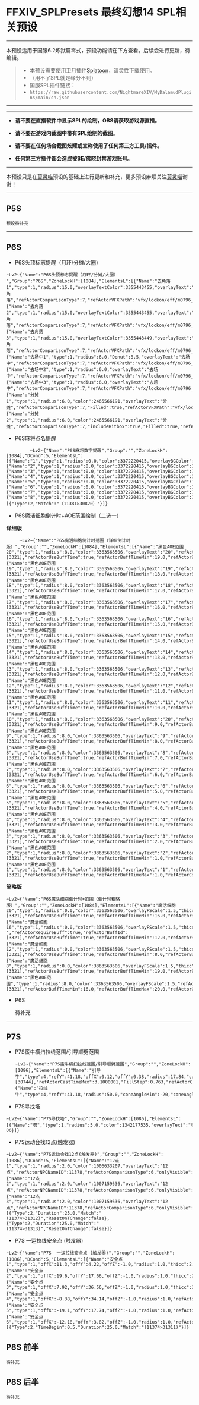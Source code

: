 # FFXIV_SPLPresets 最终幻想14 SPL相关预设

------

本预设适用于国服6.2炼狱篇零式，预设功能请在下方查看。后续会进行更新，待编辑。

> * 本预设需要使用卫月插件[Splatoon][1]，请灵性下载使用。
> * （用不了SPL就是缘分不到）
> *  国服SPL插件链接：
> *  `https://raw.githubusercontent.com/NightmareXIV/MyDalamudPlugins/main/cn.json`

------

------
 - **请不要在直播软件中显示SPL的绘制，OBS请获取游戏源直播。**

   
 

 - **请不要在游戏内截图中带有SPL绘制的截图**。

   

 - **请不要在任何场合截图炫耀或宣称使用了任何第三方工具/插件。**

   

 - **任何第三方插件都会造成被SE/佛晓封禁游戏账号。**

------
本预设只是在[莫灵喵][1]预设的基础上进行更新和补充，更多预设麻烦关注[莫灵喵][1]谢谢！


----------


## **P5S**

  

    预设待补充


----------


## **P6S**

 

 - P6S头顶标志提醒（月环/分摊/大圈）

```
~Lv2~{"Name":"P6S头顶标志提醒（月环/分摊/大圈） ","Group":"P6S","ZoneLockH":[1084],"ElementsL":[{"Name":"去角落1","type":1,"radius":15.0,"overlayTextColor":3355443455,"overlayText":"去角落","refActorComparisonType":7,"refActorVFXPath":"vfx/lockon/eff/m0796_trg_AE_0a1.avfx","refActorVFXMax":10000},{"Name":"去角落2","type":1,"radius":15.0,"overlayTextColor":3355443455,"overlayText":"去角落","refActorComparisonType":7,"refActorVFXPath":"vfx/lockon/eff/m0796_trg_donutA_0a1.avfx","refActorVFXMax":10000},{"Name":"去角落3","type":1,"radius":15.0,"overlayTextColor":3355443449,"overlayText":"去角落","refActorComparisonType":7,"refActorVFXPath":"vfx/lockon/eff/m0796_trg_shartA_0a1.avfx","refActorVFXMax":10000},{"Name":"去场中1","type":1,"radius":6.0,"Donut":8.5,"overlayText":"去场中","refActorComparisonType":7,"refActorVFXPath":"vfx/lockon/eff/m0796_trg_shar_0a1.avfx","refActorVFXMax":10000},{"Name":"去场中2","type":1,"radius":6.0,"overlayText":"去场中","refActorComparisonType":7,"refActorVFXPath":"vfx/lockon/eff/m0796_trg_AEtd_0a1.avfx","refActorVFXMax":10000},{"Name":"去场中3","type":1,"radius":6.0,"overlayText":"去场中","refActorComparisonType":7,"refActorVFXPath":"vfx/lockon/eff/m0796_trg_donu_0a1.avfx","refActorVFXMax":10000},{"Name":"分摊1","type":1,"radius":6.0,"color":2465566191,"overlayText":"分摊","refActorComparisonType":7,"Filled":true,"refActorVFXPath":"vfx/lockon/eff/m0796_trg_shar_0a1.avfx","refActorVFXMax":10000},{"Name":"分摊2","type":1,"radius":6.0,"color":2465566191,"overlayText":"分摊","refActorComparisonType":7,"includeHitbox":true,"Filled":true,"refActorVFXPath":"vfx/lockon/eff/m0796_trg_AEts_0a1.avfx","refActorVFXMax":10000}]}  
```


 - P6S麻将点名提醒
```
         ~Lv2~{"Name":"P6S麻将数字提醒","Group":"","ZoneLockH":[1084],"DCond":5,"ElementsL":  [{"Name":"1","type":1,"radius":0.0,"color":3372220415,"overlayBGColor":1895628028,"overlayTextColor":3355443452,"overlayFScale":1.72,"thicc":0.1,"overlayText":"1","refActorComparisonType":7,"includeOwnHitbox":true,"Filled":true,"refActorVFXPath":"vfx/lockon/eff/m0361trg_a1t.avfx","refActorVFXMax":26000},{"Name":"2","type":1,"radius":0.0,"color":3372220415,"overlayBGColor":1895628028,"overlayTextColor":3355443452,"overlayFScale":1.72,"thicc":0.1,"overlayText":"2","refActorComparisonType":7,"includeOwnHitbox":true,"Filled":true,"refActorVFXPath":"vfx/lockon/eff/m0361trg_a2t.avfx","refActorVFXMax":26000},{"Name":"3","type":1,"radius":0.0,"color":3372220415,"overlayBGColor":1895628028,"overlayTextColor":3355443452,"overlayFScale":1.72,"thicc":0.1,"overlayText":"3","refActorComparisonType":7,"includeOwnHitbox":true,"Filled":true,"refActorVFXPath":"vfx/lockon/eff/m0361trg_a3t.avfx","refActorVFXMax":26000},{"Name":"4","type":1,"radius":0.0,"color":3372220415,"overlayBGColor":1895628028,"overlayTextColor":3355443452,"overlayFScale":1.72,"thicc":0.1,"overlayText":"4","refActorComparisonType":7,"includeOwnHitbox":true,"Filled":true,"refActorVFXPath":"vfx/lockon/eff/m0361trg_a4t.avfx","refActorVFXMax":26000},{"Name":"5","type":1,"radius":0.0,"color":3372220415,"overlayBGColor":1895628028,"overlayTextColor":3355443452,"overlayFScale":1.72,"thicc":0.1,"overlayText":"5","refActorComparisonType":7,"includeOwnHitbox":true,"Filled":true,"refActorVFXPath":"vfx/lockon/eff/m0361trg_a5t.avfx","refActorVFXMax":26000},{"Name":"6","type":1,"radius":0.0,"color":3372220415,"overlayBGColor":1895628028,"overlayTextColor":3355443452,"overlayFScale":1.72,"thicc":0.1,"overlayText":"6","refActorComparisonType":7,"includeOwnHitbox":true,"Filled":true,"refActorVFXPath":"vfx/lockon/eff/m0361trg_a6t.avfx","refActorVFXMax":26000},{"Name":"7","type":1,"radius":0.0,"color":3372220415,"overlayBGColor":1895628028,"overlayTextColor":3355443452,"overlayFScale":1.72,"thicc":0.1,"overlayText":"7","refActorComparisonType":7,"includeOwnHitbox":true,"Filled":true,"refActorVFXPath":"vfx/lockon/eff/m0361trg_a7t.avfx","refActorVFXMax":26000},{"Name":"8","type":1,"radius":0.0,"color":3372220415,"overlayBGColor":1895628028,"overlayTextColor":3355443452,"overlayFScale":1.72,"thicc":0.1,"overlayText":"8","refActorComparisonType":7,"includeOwnHitbox":true,"Filled":true,"refActorVFXPath":"vfx/lockon/eff/m0361trg_a8t.avfx","refActorVFXMax":26000}],"UseTriggers":true,"Triggers":[{"Type":2,"Match":"（11381>30820）"}]} 
```
 

 - P6S魔活细胞倒计时+AOE范围绘制（二选一）
 
  **详细版**
 
    
    
         ~Lv2~{"Name":"P6S魔活细胞倒计时范围（详细倒计时版）","Group":"","ZoneLockH":[1084],"ElementsL":[{"Name":"黑色AOE范围20","type":1,"radius":8.0,"color":3363563506,"overlayText":"20","refActorRequireBuff":true,"refActorBuffId":[3321],"refActorUseBuffTime":true,"refActorBuffTimeMin":19.0,"refActorBuffTimeMax":20.0,"refActorComparisonType":3,"includeRotation":true},{"Name":"黑色AOE范围19","type":1,"radius":8.0,"color":3363563506,"overlayText":"19","refActorRequireBuff":true,"refActorBuffId":[3321],"refActorUseBuffTime":true,"refActorBuffTimeMin":18.0,"refActorBuffTimeMax":19.0,"refActorComparisonType":1,"includeRotation":true},{"Name":"黑色AOE范围18","type":1,"radius":8.0,"color":3363563506,"overlayText":"18","refActorRequireBuff":true,"refActorBuffId":[3321],"refActorUseBuffTime":true,"refActorBuffTimeMin":17.0,"refActorBuffTimeMax":18.0,"refActorComparisonType":1,"includeRotation":true},{"Name":"黑色AOE范围17","type":1,"radius":8.0,"color":3363563506,"overlayText":"17","refActorRequireBuff":true,"refActorBuffId":[3321],"refActorUseBuffTime":true,"refActorBuffTimeMin":16.0,"refActorBuffTimeMax":17.0,"refActorComparisonType":1,"includeRotation":true},{"Name":"黑色AOE范围16","type":1,"radius":8.0,"color":3363563506,"overlayText":"16","refActorRequireBuff":true,"refActorBuffId":[3321],"refActorUseBuffTime":true,"refActorBuffTimeMin":15.0,"refActorBuffTimeMax":16.0,"refActorComparisonType":3,"includeRotation":true},{"Name":"黑色AOE范围15","type":1,"radius":8.0,"color":3363563506,"overlayText":"15","refActorRequireBuff":true,"refActorBuffId":[3321],"refActorUseBuffTime":true,"refActorBuffTimeMin":14.0,"refActorBuffTimeMax":15.0,"refActorComparisonType":3,"includeRotation":true},{"Name":"黑色AOE范围14","type":1,"radius":8.0,"color":3363563506,"overlayText":"14","refActorRequireBuff":true,"refActorBuffId":[3321],"refActorUseBuffTime":true,"refActorBuffTimeMin":13.0,"refActorBuffTimeMax":14.0,"refActorComparisonType":3,"includeRotation":true},{"Name":"黑色AOE范围13","type":1,"radius":8.0,"color":3363563506,"overlayText":"13","refActorRequireBuff":true,"refActorBuffId":[3321],"refActorUseBuffTime":true,"refActorBuffTimeMin":12.0,"refActorBuffTimeMax":13.0,"refActorComparisonType":3,"includeRotation":true},{"Name":"黑色AOE范围12","type":1,"radius":8.0,"color":3363563506,"overlayText":"12","refActorRequireBuff":true,"refActorBuffId":[3321],"refActorUseBuffTime":true,"refActorBuffTimeMin":11.0,"refActorBuffTimeMax":12.0,"refActorComparisonType":3,"includeRotation":true},{"Name":"黑色AOE范围11","type":1,"radius":8.0,"color":3363563506,"overlayText":"11","refActorRequireBuff":true,"refActorBuffId":[3321],"refActorUseBuffTime":true,"refActorBuffTimeMin":10.0,"refActorBuffTimeMax":11.0,"refActorComparisonType":3,"includeRotation":true},{"Name":"黑色AOE范围10","type":1,"radius":8.0,"color":3363563506,"overlayText":"20","refActorRequireBuff":true,"refActorBuffId":[3321],"refActorUseBuffTime":true,"refActorBuffTimeMin":9.0,"refActorBuffTimeMax":10.0,"refActorComparisonType":3,"includeRotation":true},{"Name":"黑色AOE范围9","type":1,"radius":8.0,"color":3363563506,"overlayText":"9","refActorRequireBuff":true,"refActorBuffId":[3321],"refActorUseBuffTime":true,"refActorBuffTimeMin":8.0,"refActorBuffTimeMax":9.0,"refActorComparisonType":3,"includeRotation":true},{"Name":"黑色AOE范围8","type":1,"radius":8.0,"color":3363563506,"overlayText":"8","refActorRequireBuff":true,"refActorBuffId":[3321],"refActorUseBuffTime":true,"refActorBuffTimeMin":7.0,"refActorBuffTimeMax":8.0,"refActorComparisonType":3,"includeRotation":true},{"Name":"黑色AOE范围7","type":1,"radius":8.0,"color":3363563506,"overlayText":"7","refActorRequireBuff":true,"refActorBuffId":[3321],"refActorUseBuffTime":true,"refActorBuffTimeMin":6.0,"refActorBuffTimeMax":7.0,"refActorComparisonType":3,"includeRotation":true},{"Name":"黑色AOE范围6","type":1,"radius":8.0,"color":3363563506,"overlayText":"6","refActorRequireBuff":true,"refActorBuffId":[3321],"refActorUseBuffTime":true,"refActorBuffTimeMin":5.0,"refActorBuffTimeMax":6.0,"refActorComparisonType":3,"includeRotation":true},{"Name":"黑色AOE范围5","type":1,"radius":8.0,"color":3363563506,"overlayText":"5","refActorRequireBuff":true,"refActorBuffId":[3321],"refActorUseBuffTime":true,"refActorBuffTimeMin":4.0,"refActorBuffTimeMax":5.0,"refActorComparisonType":3,"includeRotation":true},{"Name":"黑色AOE范围4","type":1,"radius":8.0,"color":3363563506,"overlayText":"4","refActorRequireBuff":true,"refActorBuffId":[3321],"refActorUseBuffTime":true,"refActorBuffTimeMin":3.0,"refActorBuffTimeMax":4.0,"refActorComparisonType":3,"includeRotation":true},{"Name":"黑色AOE范围3","type":1,"radius":8.0,"color":3363563506,"overlayText":"3","refActorRequireBuff":true,"refActorBuffId":[3321],"refActorUseBuffTime":true,"refActorBuffTimeMin":2.0,"refActorBuffTimeMax":3.0,"refActorComparisonType":3,"includeRotation":true},{"Name":"黑色AOE范围2","type":1,"radius":8.0,"color":3363563506,"overlayText":"2","refActorRequireBuff":true,"refActorBuffId":[3321],"refActorUseBuffTime":true,"refActorBuffTimeMin":1.0,"refActorBuffTimeMax":2.0,"refActorComparisonType":3,"includeRotation":true},{"Name":"黑色AOE范围1","type":1,"radius":8.0,"color":3363563506,"overlayText":"1","refActorRequireBuff":true,"refActorBuffId":[3321],"refActorUseBuffTime":true,"refActorBuffTimeMax":1.0,"refActorComparisonType":3,"includeRotation":true}]}
    
     
     
**简略版**
   ```
   ~Lv2~{"Name":"P6S魔活细胞倒计时+范围（倒计时粗略版）","Group":"","ZoneLockH":[1084],"ElementsL":[{"Name":"魔活细胞20","type":1,"radius":0.0,"color":3363563506,"overlayFScale":1.5,"thicc":0.0,"overlayText":"20","refActorRequireBuff":true,"refActorBuffId":[3321],"refActorUseBuffTime":true,"refActorBuffTimeMin":16.0,"refActorBuffTimeMax":20.0,"refActorComparisonType":3,"includeRotation":true},{"Name":"魔活细胞16","type":1,"radius":0.0,"color":3363563506,"overlayFScale":1.5,"thicc":0.0,"overlayText":"16 ","refActorRequireBuff":true,"refActorBuffId":[3321],"refActorUseBuffTime":true,"refActorBuffTimeMin":12.0,"refActorBuffTimeMax":16.0,"refActorComparisonType":3,"includeRotation":true},{"Name":"魔活细胞12","type":1,"radius":0.0,"color":3363563506,"overlayFScale":1.5,"thicc":0.0,"overlayText":"12","refActorRequireBuff":true,"refActorBuffId":[3321],"refActorUseBuffTime":true,"refActorBuffTimeMin":8.0,"refActorBuffTimeMax":12.0,"refActorComparisonType":3,"includeRotation":true},{"Name":"魔活细胞8","type":1,"radius":0.0,"color":3363563506,"overlayFScale":1.5,"thicc":0.0,"overlayText":"8","refActorRequireBuff":true,"refActorBuffId":[3321],"refActorUseBuffTime":true,"refActorBuffTimeMin":19.0,"refActorBuffTimeMax":20.0,"refActorComparisonType":3,"includeRotation":true},{"Name":"黑色AOE范围","type":1,"radius":8.0,"color":3363563506,"overlayFScale":1.5,"refActorRequireBuff":true,"refActorBuffId":[3321],"refActorBuffTimeMin":16.0,"refActorBuffTimeMax":20.0,"refActorComparisonType":3,"includeRotation":true}]} 
   ```

 - P6S

    待补充
    
    


----------


## **P7S**

 - P7S蛮牛横扫拉线范围/引导顺劈范围
   ```
   ~Lv2~{"Name":"P7S蛮牛横扫拉线范围/引导顺劈范围","Group":"","ZoneLockH":[1086],"ElementsL":[{"Name":"引导牛","type":4,"refY":41.18,"offX":0.12,"offY":0.38,"radius":17.84,"coneAngleMin":-46,"coneAngleMax":48,"color":3369457109,"thicc":0.0,"refActorNPCID":11380,"refActorRequireCast":true,"refActorCastId":[30744],"refActorCastTimeMax":3.1000001,"FillStep":0.763,"refActorComparisonType":4,"includeRotation":true,"onlyVisible":true,"LineAddPlayerHitboxLengthXA":true,"LineAddPlayerHitboxLengthYA":true,"LineAddPlayerHitboxLengthZA":true,"Filled":true},{"Name":"拉线牛","type":4,"refY":41.18,"radius":50.0,"coneAngleMin":-20,"coneAngleMax":20,"color":3355443436,"refActorNPCID":11380,"FillStep":50.0,"refActorComparisonType":4,"includeRotation":true,"onlyVisible":true,"LineAddPlayerHitboxLengthXA":true,"LineAddPlayerHitboxLengthYA":true,"LineAddPlayerHitboxLengthZA":true,"Filled":true,"DistanceSourceX":116.65025,"DistanceSourceY":90.95252,"DistanceSourceZ":0.0099983215}],"Phase":1} 
   ```


 - P7S寻找塔
 ```
 ~Lv2~{"Name":"P7S寻找塔","Group":"","ZoneLockH":[1086],"ElementsL":[{"Name":"塔","type":1,"radius":5.0,"color":1342177535,"overlayText":"塔","refActorNPCID":2013075,"refActorRequireAllBuffs":true,"refActorRequireBuffsInvert":true,"refActorComparisonType":4,"tether":true,"Filled":true,"LimitDistanceInvert":true,"DistanceSourceX":105.63135,"DistanceSourceY":85.99965,"DistanceSourceZ":-1.9073486E-06}]}
 ```

 - P7S运动会找12点(触发器)

  ```
  ~Lv2~{"Name":"P7S运动会找12点(触发器)","Group":"","ZoneLockH":[1086],"DCond":5,"ElementsL":[{"Name":"12点1","type":1,"radius":2.0,"color":1006633207,"overlayText":"12点","refActorNPCNameID":11378,"refActorComparisonType":6,"onlyVisible":true,"tether":true,"Filled":true,"LimitDistance":true,"DistanceSourceX":99.996,"DistanceSourceY":116.3884,"DistanceSourceZ":0.010002136,"DistanceMax":2.0},{"Name":"12点2","type":1,"radius":2.0,"color":1007159536,"overlayText":"12点","refActorNPCNameID":11378,"refActorComparisonType":6,"onlyVisible":true,"tether":true,"Filled":true,"LimitDistance":true,"DistanceSourceX":114.29969,"DistanceSourceY":91.99989,"DistanceSourceZ":0.010000229,"DistanceMax":2.0},{"Name":"12点3","type":1,"radius":2.0,"color":1007159536,"overlayText":"12点","refActorNPCNameID":11378,"refActorComparisonType":6,"onlyVisible":true,"tether":true,"Filled":true,"LimitDistance":true,"DistanceSourceX":85.7224,"DistanceSourceY":91.65758,"DistanceSourceZ":0.010002136,"DistanceMax":2.0}],"UseTriggers":true,"Triggers":[{"Type":2,"Duration":25.0,"Match":"(11374>31312)","ResetOnTChange":false},{"Type":2,"Duration":25.0,"Match":"(11374>31313)","ResetOnTChange":false}]} 
  ```
 

 - P7S  一运拉线安全点 (触发器)
 ```
 ~Lv2~{"Name":"P7S  一运拉线安全点 (触发器)","Group":"","ZoneLockH":[1086],"DCond":5,"ElementsL":[{"Name":"安全点1","type":1,"offX":11.3,"offY":4.22,"offZ":-1.0,"radius":1.0,"thicc":2.5,"refActorNPCID":11374,"refActorComparisonType":4,"includeRotation":true,"onlyVisible":true,"Filled":true},{"Name":"安全点2","type":1,"offX":19.6,"offY":17.66,"offZ":-1.0,"radius":1.0,"thicc":2.5,"refActorNPCID":11374,"refActorComparisonType":4,"includeRotation":true,"onlyVisible":true,"Filled":true},{"Name":"安全点3","type":1,"offX":7.92,"offY":36.56,"offZ":-1.0,"radius":1.0,"thicc":2.5,"refActorNPCID":11374,"refActorComparisonType":4,"includeRotation":true,"onlyVisible":true,"Filled":true},{"Name":"安全点4","type":1,"offX":-8.38,"offY":34.14,"offZ":-1.0,"radius":1.0,"refActorNPCID":11374,"refActorComparisonType":4,"includeRotation":true,"onlyVisible":true,"Filled":true},{"Name":"安全点5","type":1,"offX":-19.1,"offY":17.74,"offZ":-1.0,"radius":1.0,"refActorNPCID":11374,"refActorComparisonType":4,"includeRotation":true,"onlyVisible":true,"Filled":true},{"Name":"安全点6","type":1,"offX":-12.18,"offY":3.82,"offZ":-1.0,"radius":1.0,"refActorNPCID":11374,"refActorComparisonType":4,"includeRotation":true,"onlyVisible":true,"Filled":true}],"UseTriggers":true,"Triggers":[{"Type":2,"TimeBegin":0.5,"Duration":25.0,"Match":"(11374>31311)"}]}
 ```
 


## **P8S 前半**

    待补充
    

## **P8S 后半** 

    待补充


  [1]: https://space.bilibili.com/220756407%E2%80%9C%E8%8E%AB%E7%81%B5%E5%96%B5%E2%80%9D
